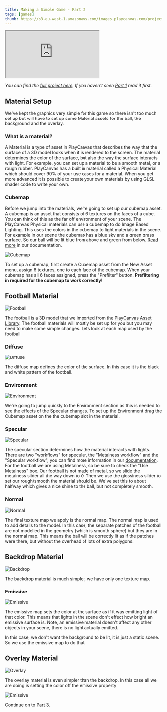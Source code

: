 ```yaml
---
title: Making a Simple Game - Part 2
tags: [games]
thumb: https://s3-eu-west-1.amazonaws.com/images.playcanvas.com/projects/12/406050/LIJTDO-image-75.jpg
---
```


<div className="iframe-container">
    <iframe src="https://playcanv.as/p/KH37bnOk/?overlay=false" title="Making a Simple Game - Part 2"></iframe>
</div>

*You can find the [full project here][16]. If you haven't seen [Part 1][1] read it first.*

## Material Setup

We've kept the graphics very simple for this game so there isn't too much set up but will have to set up some Material assets for the ball, the background and the overlay.

### What is a material?

A Material is a type of asset in PlayCanvas that describes the way that the surface of a 3D model looks when it is rendered to the screen. The material determines the color of the surface, but also the way the surface interacts with light. For example, you can set up a material to be a smooth metal, or a rough rubber. PlayCanvas has a built in material called a Physical Material which should cover 90% of your use cases for a material. When you get more advanced it is possible to create your own materials by using GLSL shader code to write your own.

### Cubemap

Before we jump into the materials, we're going to set up our cubemap asset. A cubemap is an asset that consists of 6 textures on the faces of a cube. You can think of this as the far off environment of your scene. The PlayCanvas Physical materials can use a cubemap to do Image Based Lighting. This uses the colors in the cubemap to light materials in the scene. For example in our scene the cubemap has a blue sky and a green grass surface. So our ball will be lit blue from above and green from below. [Read more][7] in our documentation.

![Cubemap](/img/tutorials/beginner/keepyup-part-two/cubemap-preview.jpg)

To set up a cubemap, first create a Cubemap asset from the New Asset menu, assign 6 textures, one to each face of the cubemap. When your cubemap has all 6 faces assigned, press the "Prefilter" button. **Prefiltering in required for the cubemap to work correctly!**

## Football Material

![Football](/img/tutorials/beginner/keepyup-part-two/ball-material.jpg)

The football is a 3D model that we imported from the [PlayCanvas Asset Library][2]. The football materials will mostly be set up for you but you may need to make some simple changes. Lets look at each map used by the football

### Diffuse

![Diffuse](/img/tutorials/beginner/keepyup-part-two/ball-diffuse.jpg)

The diffuse map defines the color of the surface. In this case it is the black and white pattern of the football.

### Environment

![Environment](/img/tutorials/beginner/keepyup-part-two/ball-env.jpg)

We're going to jump quickly to the Environment section as this is needed to see the effects of the Specular changes. To set up the Environment drag the Cubemap asset on the the cubemap slot in the material.

### Specular

![Specular](/img/tutorials/beginner/keepyup-part-two/ball-spec.jpg)

The specular section determines how the material interacts with lights. There are two "workflows" for specular, the "Metalness workflow" and the "Specular workflow", you can find more information in our [documentation][6]. For the football we are using Metalness, so be sure to check the "Use Metalness" box. Our football is not made of metal, so we slide the metalness slider all the way down to 0. Then we use the glossiness slider to set our rough/smooth the material should be. We've set this to about halfway which gives a nice shine to the ball, but not completely smooth.

### Normal

![Normal](/img/tutorials/beginner/keepyup-part-two/ball-normal.jpg)

The final texture map we apply is the normal map. The normal map is used to add details to the model. In this case, the separate patches of the football are not modelled in the geometry (which is smooth sphere) but they are in the normal map. This means the ball will be correctly lit as if the patches were there, but without the overhead of lots of extra polygons.

## Backdrop Material

![Backdrop](/img/tutorials/beginner/keepyup-part-two/backdrop-material.jpg)

The backdrop material is much simpler, we have only one texture map.

### Emissive

![Emissive](/img/tutorials/beginner/keepyup-part-two/backdrop-emissive.jpg)

The emissive map sets the color at the surface as if it was emitting light of that color. This means that lights in the scene don't effect how bright an emissive surface is. Note, an emissive material doesn't affect any other objects in your scene, there is no light actually emitted.

In this case, we don't want the background to be lit, it is just a static scene. So we use the emissive map to do that.

## Overlay Material

![Overlay](/img/tutorials/beginner/keepyup-part-two/overlay-material.jpg)

The overlay material is even simpler than the backdrop. In this case all we are doing is setting the color off the emissive property

![Emissive](/img/tutorials/beginner/keepyup-part-two/overlay-emissive.jpg)

Continue on to [Part 3][15].

[1]: /tutorials/keepyup-part-one/
[2]: https://store.playcanvas.com/
[6]: /user-manual/graphics/physical-rendering/physical-materials/
[7]: /user-manual/assets/types/cubemap/
[15]: /tutorials/keepyup-part-three/
[16]: https://playcanvas.com/project/406050

